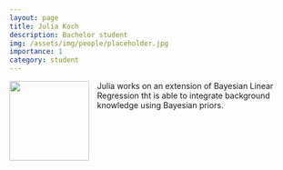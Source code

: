 ```yaml
---
layout: page
title: Julia Koch
description: Bachelor student
img: /assets/img/people/placeholder.jpg
importance: 1
category: student
---
```


<img src="{{ page.img }}" style="float: left; width: 10em; padding-right: 1em; padding-bottom: 1em"/>

Julia works on an extension of Bayesian Linear Regression tht is able to integrate background knowledge using Bayesian priors.